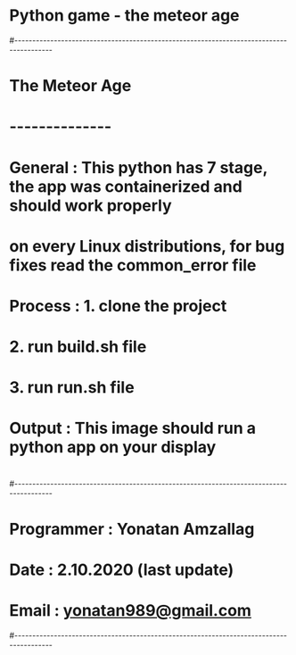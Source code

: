 # Python game - the meteor age

#----------------------------------------------------------------------------------------
#                             The Meteor Age
#                             --------------
#
# General	 : This python has 7 stage, the app was containerized and should work properly
#		   on every Linux distributions, for bug fixes read the common_error file
#          	  
#
# Process        : 1. clone the project
#		   2. run build.sh file
#	           3. run run.sh file
#
# Output         : This image should run a python app on your display 
#                 
#----------------------------------------------------------------------------------------
# Programmer    : Yonatan Amzallag
# Date          : 2.10.2020 (last update)
# Email         : yonatan989@gmail.com
#----------------------------------------------------------------------------------------
